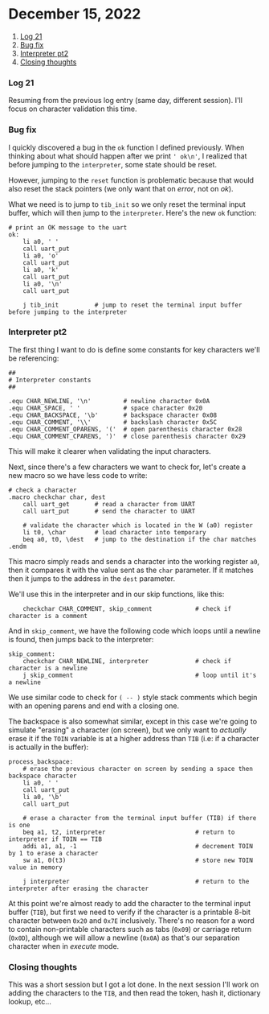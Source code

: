 # December 15, 2022

1. [Log 21](#log-21)
2. [Bug fix](#bug-fix)
3. [Interpreter pt2](#interpreter-pt2)
4. [Closing thoughts](#closing-thoughts)

### Log 21

Resuming from the previous log entry (same day, different session). I'll focus on character validation this time.

### Bug fix

I quickly discovered a bug in the `ok` function I defined previously. When thinking about what should happen after we print `' ok\n'`, I realized that before jumping to the `interpreter`, some state should be reset.

However, jumping to the `reset` function is problematic because that would also reset the stack pointers (we only want that on _error_, not on _ok_).

What we need is to jump to `tib_init` so we only reset the terminal input buffer, which will then jump to the `interpreter`. Here's the new `ok` function:

```
# print an OK message to the uart
ok:
    li a0, ' '
    call uart_put
    li a0, 'o'
    call uart_put
    li a0, 'k'
    call uart_put
    li a0, '\n'
    call uart_put

    j tib_init          # jump to reset the terminal input buffer before jumping to the interpreter
```

### Interpreter pt2

The first thing I want to do is define some constants for key characters we'll be referencing:

```
##
# Interpreter constants
##

.equ CHAR_NEWLINE, '\n'         # newline character 0x0A
.equ CHAR_SPACE, ' '            # space character 0x20
.equ CHAR_BACKSPACE, '\b'       # backspace character 0x08
.equ CHAR_COMMENT, '\\'         # backslash character 0x5C
.equ CHAR_COMMENT_OPARENS, '('  # open parenthesis character 0x28
.equ CHAR_COMMENT_CPARENS, ')'  # close parenthesis character 0x29
```

This will make it clearer when validating the input characters.

Next, since there's a few characters we want to check for, let's create a new macro so we have less code to write:

```
# check a character
.macro checkchar char, dest
    call uart_get       # read a character from UART
    call uart_put       # send the character to UART

    # validate the character which is located in the W (a0) register
    li t0, \char        # load character into temporary
    beq a0, t0, \dest   # jump to the destination if the char matches
.endm
```

This macro simply reads and sends a character into the working register `a0`, then it compares it with the value sent as the `char` parameter. If it matches then it jumps to the address in the `dest` parameter.

We'll use this in the interpreter and in our skip functions, like this:

```
    checkchar CHAR_COMMENT, skip_comment            # check if character is a comment
```

And in `skip_comment`, we have the following code which loops until a newline is found, then jumps back to the interpreter:

```
skip_comment:
    checkchar CHAR_NEWLINE, interpreter             # check if character is a newline
    j skip_comment                                  # loop until it's a newline
```

We use similar code to check for `( -- )` style stack comments which begin with an opening parens and end with a closing one.

The backspace is also somewhat similar, except in this case we're going to simulate "erasing" a character (on screen), but we only want to _actually_ erase it if the `TOIN` variable is at a higher address than `TIB` (i.e: if a character is actually in the buffer):

```
process_backspace:
    # erase the previous character on screen by sending a space then backspace character
    li a0, ' '
    call uart_put
    li a0, '\b'
    call uart_put

    # erase a character from the terminal input buffer (TIB) if there is one
    beq a1, t2, interpreter                         # return to interpreter if TOIN == TIB
    addi a1, a1, -1                                 # decrement TOIN by 1 to erase a character
    sw a1, 0(t3)                                    # store new TOIN value in memory

    j interpreter                                   # return to the interpreter after erasing the character
```

At this point we're almost ready to add the character to the terminal input buffer (`TIB`), but first we need to verify if the character is a printable 8-bit character between `0x20` and `0x7E` inclusively. There's no reason for a word to contain non-printable characters such as tabs (`0x09`) or carriage return (`0x0D`), although we will allow a newline (`0x0A`) as that's our separation character when in _execute_ mode.

### Closing thoughts

This was a short session but I got a lot done. In the next session I'll work on adding the characters to the `TIB`, and then read the token, hash it, dictionary lookup, etc...
